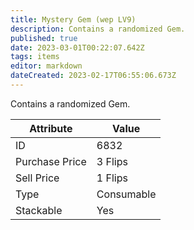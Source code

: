 ```yaml
---
title: Mystery Gem (wep LV9)
description: Contains a randomized Gem.
published: true
date: 2023-03-01T00:22:07.642Z
tags: items
editor: markdown
dateCreated: 2023-02-17T06:55:06.673Z
---
```


Contains a randomized Gem.

|Attribute|Value|
|-|-|
|ID|6832|
|Purchase Price|3 Flips|
|Sell Price|1 Flips|
|Type|Consumable|
|Stackable|Yes|

